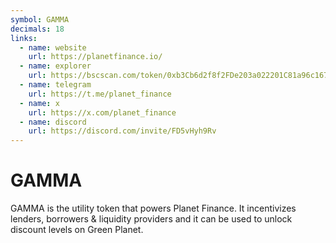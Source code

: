 ```yaml
---
symbol: GAMMA
decimals: 18
links:
  - name: website
    url: https://planetfinance.io/
  - name: explorer
    url: https://bscscan.com/token/0xb3Cb6d2f8f2FDe203a022201C81a96c167607F15
  - name: telegram
    url: https://t.me/planet_finance
  - name: x
    url: https://x.com/planet_finance
  - name: discord
    url: https://discord.com/invite/FD5vHyh9Rv
---
```


# GAMMA

GAMMA is the utility token that powers Planet Finance. It incentivizes lenders, borrowers & liquidity providers and it can be used to unlock discount levels on Green Planet.
